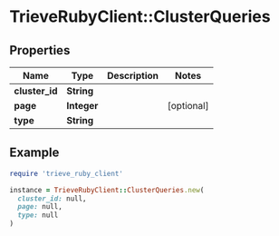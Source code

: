 # TrieveRubyClient::ClusterQueries

## Properties

| Name | Type | Description | Notes |
| ---- | ---- | ----------- | ----- |
| **cluster_id** | **String** |  |  |
| **page** | **Integer** |  | [optional] |
| **type** | **String** |  |  |

## Example

```ruby
require 'trieve_ruby_client'

instance = TrieveRubyClient::ClusterQueries.new(
  cluster_id: null,
  page: null,
  type: null
)
```

